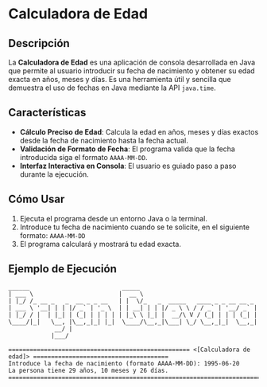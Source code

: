 # Calculadora de Edad

## Descripción

La **Calculadora de Edad** es una aplicación de consola desarrollada en Java que permite al usuario introducir su fecha de nacimiento y obtener su edad exacta en años, meses y días. Es una herramienta útil y sencilla que demuestra el uso de fechas en Java mediante la API `java.time`.

## Características

- **Cálculo Preciso de Edad**: Calcula la edad en años, meses y días exactos desde la fecha de nacimiento hasta la fecha actual.
- **Validación de Formato de Fecha**: El programa valida que la fecha introducida siga el formato `AAAA-MM-DD`.
- **Interfaz Interactiva en Consola**: El usuario es guiado paso a paso durante la ejecución.

## Cómo Usar

1. Ejecuta el programa desde un entorno Java o la terminal.
2. Introduce tu fecha de nacimiento cuando se te solicite, en el siguiente formato: `AAAA-MM-DD`
3. El programa calculará y mostrará tu edad exacta.

## Ejemplo de Ejecución

```plaintext
______                          _____                                 
| ___ \                        |  __ \                                
| |_/ /_ __ _   _  __ _ _ __   | |  \/_   _  _____   ____ _ _ __ __ _ 
| ___ \ '__| | | |/ _` | '_ \  | | __| | | |/ _ \ \ / / _` | '__/ _` |
| |_/ / |  | |_| | (_| | | | | | |_\ \ |_| |  __/\ V / (_| | | | (_| |
\____/|_|   \__, |\__,_|_| |_|  \____/\__,_|\___| \_/ \__,_|_|  \__,_|
             __/ |                                                   
            |___/                                                    

=================================================== <[Calculadora de edad]> ======================================
Introduce la fecha de nacimiento (formato AAAA-MM-DD): 1995-06-20
La persona tiene 29 años, 10 meses y 26 días.
==================================================================================================================
```